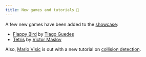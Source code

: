 ```yaml
---
title: New games and tutorials 👾
---
```


A few new games have been added to the [showcase](/showcase):
- [Flappy Bird](https://github.com/tiagopog/flappy_bird) by [Tiago Guedes](https://github.com/tiagopog)
- [Tetris](https://github.com/Nakilon/rbtris) by [Victor Maslov](https://github.com/Nakilon)

Also, [Mario Visic](https://github.com/mariovisic) is out with a new tutorial on [collision detection](https://www.youtube.com/watch?v=e3B8m4vBzB0).
